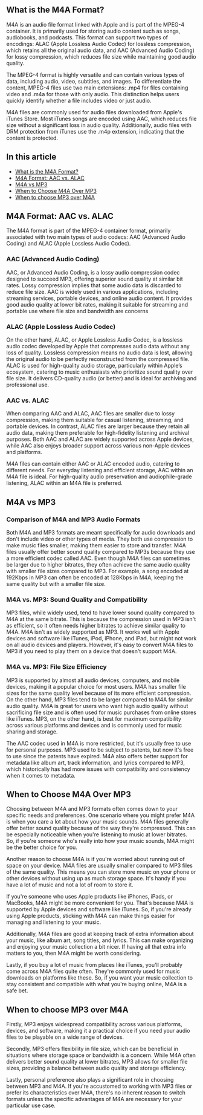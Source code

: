 ## What is the M4A Format?

M4A is an audio file format linked with Apple and is part of the MPEG-4 container. It is primarily used for storing audio content such as songs, audiobooks, and podcasts. This format can support two types of encodings: ALAC (Apple Lossless Audio Codec) for lossless compression, which retains all the original audio data, and AAC (Advanced Audio Coding) for lossy compression, which reduces file size while maintaining good audio quality.

The MPEG-4 format is highly versatile and can contain various types of data, including audio, video, subtitles, and images. To differentiate the content, MPEG-4 files use two main extensions: .mp4 for files containing video and .m4a for those with only audio. This distinction helps users quickly identify whether a file includes video or just audio.

M4A files are commonly used for audio files downloaded from Apple's iTunes Store. Most iTunes songs are encoded using AAC, which reduces file size without a significant loss in audio quality. Additionally, audio files with DRM protection from iTunes use the .m4p extension, indicating that the content is protected.

## In this article

- [What is the M4A Format?][1]
- [M4A Format: AAC vs. ALAC][2]
- [M4A vs MP3][3]
- [When to Choose M4A Over MP3][4]
- [When to choose MP3 over M4A][5]

## M4A Format: AAC vs. ALAC

The M4A format is part of the MPEG-4 container format, primarily associated with two main types of audio codecs: AAC (Advanced Audio Coding) and ALAC (Apple Lossless Audio Codec).

### AAC (Advanced Audio Coding)

AAC, or Advanced Audio Coding, is a lossy audio compression codec designed to succeed MP3, offering superior sound quality at similar bit rates. Lossy compression implies that some audio data is discarded to reduce file size. AAC is widely used in various applications, including streaming services, portable devices, and online audio content. It provides good audio quality at lower bit rates, making it suitable for streaming and portable use where file size and bandwidth are concerns

### ALAC (Apple Lossless Audio Codec)

On the other hand, ALAC, or Apple Lossless Audio Codec, is a lossless audio codec developed by Apple that compresses audio data without any loss of quality. Lossless compression means no audio data is lost, allowing the original audio to be perfectly reconstructed from the compressed file. ALAC is used for high-quality audio storage, particularly within Apple’s ecosystem, catering to music enthusiasts who prioritize sound quality over file size. It delivers CD-quality audio (or better) and is ideal for archiving and professional use.

### AAC vs. ALAC

When comparing AAC and ALAC, AAC files are smaller due to lossy compression, making them suitable for casual listening, streaming, and portable devices. In contrast, ALAC files are larger because they retain all audio data, making them preferable for high-fidelity listening and archival purposes. Both AAC and ALAC are widely supported across Apple devices, while AAC also enjoys broader support across various non-Apple devices and platforms.

M4A files can contain either AAC or ALAC encoded audio, catering to different needs. For everyday listening and efficient storage, AAC within an M4A file is ideal. For high-quality audio preservation and audiophile-grade listening, ALAC within an M4A file is preferred.

## M4A vs MP3

### Comparison of M4A and MP3 Audio Formats

Both M4A and MP3 formats are meant specifically for audio downloads and don't include video or other types of media. They both use compression to make music files smaller, making them easier to store and transfer. M4A files usually offer better sound quality compared to MP3s because they use a more efficient codec called AAC. Even though M4A files can sometimes be larger due to higher bitrates, they often achieve the same audio quality with smaller file sizes compared to MP3. For example, a song encoded at 192Kbps in MP3 can often be encoded at 128Kbps in M4A, keeping the same quality but with a smaller file size.

### M4A vs. MP3: Sound Quality and Compatibility

MP3 files, while widely used, tend to have lower sound quality compared to M4A at the same bitrate. This is because the compression used in MP3 isn't as efficient, so it often needs higher bitrates to achieve similar quality to M4A. M4A isn't as widely supported as MP3. It works well with Apple devices and software like iTunes, iPod, iPhone, and iPad, but might not work on all audio devices and players. However, it's easy to convert M4A files to MP3 if you need to play them on a device that doesn't support M4A.

### M4A vs. MP3: File Size Efficiency

MP3 is supported by almost all audio devices, computers, and mobile devices, making it a popular choice for most users. M4A has smaller file sizes for the same quality level because of its more efficient compression. On the other hand, MP3 files tend to be larger compared to M4A for similar audio quality. M4A is great for users who want high audio quality without sacrificing file size and is often used for music purchases from online stores like iTunes. MP3, on the other hand, is best for maximum compatibility across various platforms and devices and is commonly used for music sharing and storage.

The AAC codec used in M4A is more restricted, but it's usually free to use for personal purposes. MP3 used to be subject to patents, but now it's free to use since the patents have expired. M4A also offers better support for metadata like album art, track information, and lyrics compared to MP3, which historically has had more issues with compatibility and consistency when it comes to metadata.

## When to Choose M4A Over MP3

Choosing between M4A and MP3 formats often comes down to your specific needs and preferences. One scenario where you might prefer M4A is when you care a lot about how your music sounds. M4A files generally offer better sound quality because of the way they're compressed. This can be especially noticeable when you're listening to music at lower bitrates. So, if you're someone who's really into how your music sounds, M4A might be the better choice for you.

Another reason to choose M4A is if you're worried about running out of space on your device. M4A files are usually smaller compared to MP3 files of the same quality. This means you can store more music on your phone or other devices without using up as much storage space. It's handy if you have a lot of music and not a lot of room to store it.

If you're someone who uses Apple products like iPhones, iPads, or MacBooks, M4A might be more convenient for you. That's because M4A is supported by Apple devices and software like iTunes. So, if you're already using Apple products, sticking with M4A can make things easier for managing and listening to your music.

Additionally, M4A files are good at keeping track of extra information about your music, like album art, song titles, and lyrics. This can make organizing and enjoying your music collection a bit nicer. If having all that extra info matters to you, then M4A might be worth considering.

Lastly, if you buy a lot of music from places like iTunes, you'll probably come across M4A files quite often. They're commonly used for music downloads on platforms like these. So, if you want your music collection to stay consistent and compatible with what you're buying online, M4A is a safe bet.

## When to choose MP3 over M4A

Firstly, MP3 enjoys widespread compatibility across various platforms, devices, and software, making it a practical choice if you need your audio files to be playable on a wide range of devices.

Secondly, MP3 offers flexibility in file size, which can be beneficial in situations where storage space or bandwidth is a concern. While M4A often delivers better sound quality at lower bitrates, MP3 allows for smaller file sizes, providing a balance between audio quality and storage efficiency.

Lastly, personal preference also plays a significant role in choosing between MP3 and M4A. If you're accustomed to working with MP3 files or prefer its characteristics over M4A, there's no inherent reason to switch formats unless the specific advantages of M4A are necessary for your particular use case.

[1]: #what-is-the-m4a-format
[2]: #m4a-format-aac-vs-alac
[3]: #m4a-vs-mp3
[4]: #when-to-choose-m4a-over-mp3
[5]: #when-to-choose-mp3-over-m4a






